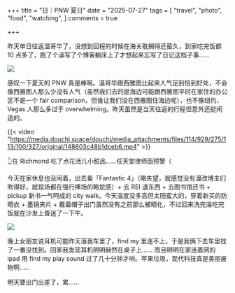 +++
title = "日｜PNW 夏日"
date = "2025-07-27"
tags = [
    "travel",
    "photo",
    "food",
    "watching",
]
comments = true

+++

昨天单日往返温哥华了，没想到回程的时候在海关耽搁得还蛮久，到家吃完饭都 10 点多了，跑了个澡写了个博客躺床上了才想起来忘写了日记这档子事…… 

![](https://media.douchi.space/douchi/media_attachments/files/114/923/671/245/002/794/original/059775727cc2ca43.png)

感叹一下夏天的 PNW 真是棒啊。温哥华跟西雅图比起来人气足到恰到好处，不会像西雅图人那么少没有人气（虽然我们去的是海边可能跟西雅图平时在家住的办公区不是一个 fair comparison，但谁让我们没在西雅图住海边呢），也不像纽约、Vegas 人那么多过于 overwhelming。昨天虽然是当天往返的行程但意外还挺闲适的。

{{< video "https://media.douchi.space/douchi/media_attachments/files/114/929/275/113/100/327/original/148603c48b1dceb6.mp4" >}}

👆在 Richmond 吃了点花活儿小甜品……任天堂律师函预警（

今天在家休息也没闲着，出去看「Fantastic 4」（略失望，就感觉没有漫改博主们吹得好，就现场都在强行捧场的略尬感）+ 去 REI 退东西 + 去图书馆还书 + pickup 新书一气呵成的 city walk。今天温度没多高但太阳蛮大的，穿着新买的防晒衣 + 墨镜夹片 + 戴着帽子出门虽然没有之前那么被晒化，不过回来洗完澡吃完饭就在沙发上昏迷了一下午。

![](https://media.douchi.space/douchi/media_attachments/files/114/929/285/002/763/832/original/bb6219053ba39418.png)

晚上女朋友说耳机可能昨天落我车里了，find my 里连不上，于是我俩下去车里找了一番没找到。回家我发现耳机明明赫然在桌子上…… 而且明明在家连着网的 ipad 用 find my play sound 过了几十分钟才响。苹果垃圾，现代科技真是美丽废物啊…… 

明天要出门出差了，累……